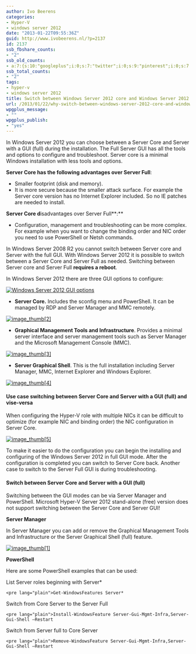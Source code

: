 ```yaml
---
author: Ivo Beerens
categories:
- Hyper-V
- windows server 2012
date: "2013-01-22T09:55:36Z"
guid: http://www.ivobeerens.nl/?p=2137
id: 2137
ssb_fbshare_counts:
- "2"
ssb_old_counts:
- a:7:{s:10:"googleplus";i:0;s:7:"twitter";i:0;s:9:"pinterest";i:0;s:7:"fbshare";i:2;s:8:"linkedin";i:0;s:6:"reddit";i:0;s:6:"tumblr";i:0;}
ssb_total_counts:
- "2"
tags:
- hyper-v
- windows server 2012
title: Switch between Windows Server 2012 core and Windows Server 2012 GUI
url: /2013/01/22/why-switch-between-windows-server-2012-core-and-windows-server-2012-gui/
wpgplus_message:
- ""
wpgplus_publish:
- "yes"
---
```


In Windows Server 2012 you can choose between a Server Core and Server with a GUI (full) during the installation. The Full Server GUI has all the tools and options to configure and troubleshoot. Server core is a minimal Windows installation with less tools and options.

**Server Core has the following advantages over Server Full**:

- Smaller footprint (disk and memory).
- It is more secure because the smaller attack surface. For example the Server core version has no Internet Explorer included. So no IE patches are needed to install.

**Server Core d**isadvantages over Server Full**:**

- Configuration, management and troubleshooting can be more complex. For example when you want to change the binding order and NIC order you need to use PowerShell or Netsh commands.

In Windows Server 2008 R2 you cannot switch between Server core and Server with the full GUI. With Windows Server 2012 it is possible to switch between a Server Core and Server Full as needed. Switching between Server core and Server Full **requires a reboot**.

In Windows Server 2012 there are three GUI options to configure:

[![Windows Server 2012 GUI options](http://localhost/wp-content/uploads/2013/01/Windows-Server-2012-GUI-options_thumb.jpg "Windows Server 2012 GUI options")](http://localhost/wp-content/uploads/2013/01/Windows-Server-2012-GUI-options.jpg)

- **Server Core.** Includes the sconfig menu and PowerShell. It can be managed by RDP and Server Manager and MMC remotely.

[![image_thumb[2]](http://localhost/wp-content/uploads/2013/01/image_thumb2_thumb.png "image_thumb[2]")](http://localhost/wp-content/uploads/2013/01/image_thumb21.png)

- **Graphical Management Tools and Infrastructure**. Provides a minimal server interface and server management tools such as Server Manager and the Microsoft Management Console (MMC).

[![image_thumb[3]](http://localhost/wp-content/uploads/2013/01/image_thumb3_thumb.png "image_thumb[3]")](http://localhost/wp-content/uploads/2013/01/image_thumb31.png)

- **Server Graphical Shell**. This is the full installation including Server Manager, MMC, Internet Explorer and Windows Explorer.

[![image_thumb[4]](http://localhost/wp-content/uploads/2013/01/image_thumb4_thumb.png "image_thumb[4]")](http://localhost/wp-content/uploads/2013/01/image_thumb41.png)

#### Use case switching between Server Core and Server with a GUI (full) and vise-versa

When configuring the Hyper-V role with multiple NICs it can be difficult to optimize (for example NIC and binding order) the NIC configuration in Server Core.

[![image_thumb[5]](http://localhost/wp-content/uploads/2013/01/image_thumb5_thumb.png "image_thumb[5]")](http://localhost/wp-content/uploads/2013/01/image_thumb51.png)

To make it easier to do the configuration you can begin the installing and configuring of the Windows Server 2012 in full GUI mode. After the configuration is completed you can switch to Server Core back. Another case to switch to the Server Full GUI is during troubleshooting.

#### Switch between Server Core and Server with a GUI (full)

Switching between the GUI modes can be via Server Manager and PowerShell. Microsoft Hyper-V Server 2012 stand-alone (free) version does not support switching between the Server Core and Server GUI!

**Server Manager**

In Server Manager you can add or remove the Graphical Management Tools and Infrastructure or the Server Graphical Shell (full) feature.

[![image_thumb[1]](http://localhost/wp-content/uploads/2013/01/image_thumb1_thumb.png "image_thumb[1]")](http://localhost/wp-content/uploads/2013/01/image_thumb11.png)

**PowerShell**

Here are some PowerShell examples that can be used:

List Server roles beginning with Server\*

```
<pre lang="plain">Get-WindowsFeatures Server*
```

Switch from Core Server to the Server Full

```
<pre lang="plain">Install-WindowsFeature Server-Gui-Mgmt-Infra,Server-Gui-Shell –Restart
```

Switch from Server full to Core Server

```
<pre lang="plain">Remove-WindowsFeature Server-Gui-Mgmt-Infra,Server-Gui-Shell –Restart
```
